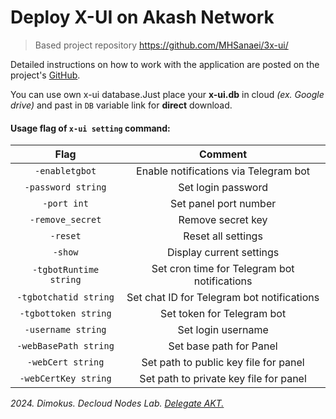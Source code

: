 # Deploy X-UI on Akash Network

> Based project repository https://github.com/MHSanaei/3x-ui/
> 
Detailed instructions on how to work with the application are posted on the project's [GitHub](https://github.com/MHSanaei/3x-ui/).

You can use own x-ui database.Just place your **x-ui.db** in cloud *(ex. Google drive)* and past in `DB` variable link for **direct** download. 

#### Usage flag of `x-ui setting` command:
|Flag|Comment|
|:-:|:-:|
|`-enabletgbot`|Enable notifications via Telegram bot|
|`-password string`|Set login password|
|`-port int`|Set panel port number|
|`-remove_secret`|Remove secret key|
|`-reset`|Reset all settings|
|`-show`|Display current settings|
|`-tgbotRuntime string`|Set cron time for Telegram bot notifications|
|`-tgbotchatid string`|Set chat ID for Telegram bot notifications|
|`-tgbottoken string`|Set token for Telegram bot|
|`-username string`|Set login username|
|`-webBasePath string`|Set base path for Panel|
|`-webCert string`|Set path to public key file for panel|
|`-webCertKey string`|Set path to private key file for panel|

*2024. Dimokus. Decloud Nodes Lab.*
*[Delegate AKT.](https://wallet.keplr.app/?modal=staking&chain=akashnet-2&validator_address=akashvaloper1ax4c40gn3s74xxm75g6cmts3fw7rq64gq0kaj4&step_id=3&action_id=stake)*
